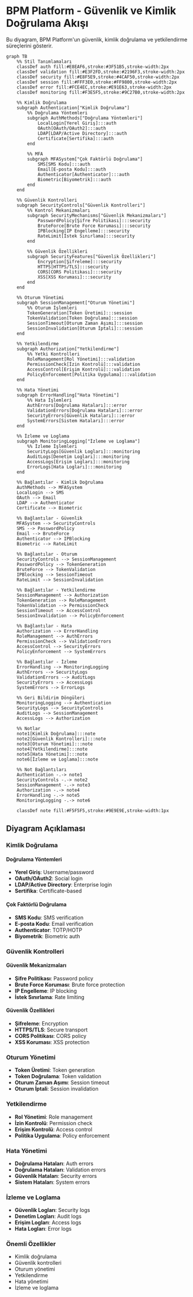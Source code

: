 # BPM Platform - Güvenlik ve Kimlik Doğrulama Akışı

Bu diyagram, BPM Platform'un güvenlik, kimlik doğrulama ve yetkilendirme süreçlerini gösterir.

```mermaid
graph TB
    %% Stil Tanımlamaları
    classDef auth fill:#E8EAF6,stroke:#3F51B5,stroke-width:2px
    classDef validation fill:#E3F2FD,stroke:#2196F3,stroke-width:2px
    classDef security fill:#E8F5E9,stroke:#4CAF50,stroke-width:2px
    classDef session fill:#FFF3E0,stroke:#FF9800,stroke-width:2px
    classDef error fill:#FCE4EC,stroke:#E91E63,stroke-width:2px
    classDef monitoring fill:#F3E5F5,stroke:#9C27B0,stroke-width:2px

    %% Kimlik Doğrulama
    subgraph Authentication["Kimlik Doğrulama"]
        %% Doğrulama Yöntemleri
        subgraph AuthMethods["Doğrulama Yöntemleri"]
            LocalLogin[Yerel Giriş]:::auth
            OAuth[OAuth/OAuth2]:::auth
            LDAP[LDAP/Active Directory]:::auth
            Certificate[Sertifika]:::auth
        end

        %% MFA
        subgraph MFASystem["Çok Faktörlü Doğrulama"]
            SMS[SMS Kodu]:::auth
            Email[E-posta Kodu]:::auth
            Authenticator[Authenticator]:::auth
            Biometric[Biyometrik]:::auth
        end
    end

    %% Güvenlik Kontrolleri
    subgraph SecurityControls["Güvenlik Kontrolleri"]
        %% Kontrol Mekanizmaları
        subgraph SecurityMechanisms["Güvenlik Mekanizmaları"]
            PasswordPolicy[Şifre Politikası]:::security
            BruteForce[Brute Force Koruması]:::security
            IPBlocking[IP Engelleme]:::security
            RateLimit[İstek Sınırlama]:::security
        end

        %% Güvenlik Özellikleri
        subgraph SecurityFeatures["Güvenlik Özellikleri"]
            Encryption[Şifreleme]:::security
            HTTPS[HTTPS/TLS]:::security
            CORS[CORS Politikası]:::security
            XSS[XSS Koruması]:::security
        end
    end

    %% Oturum Yönetimi
    subgraph SessionManagement["Oturum Yönetimi"]
        %% Oturum İşlemleri
        TokenGeneration[Token Üretimi]:::session
        TokenValidation[Token Doğrulama]:::session
        SessionTimeout[Oturum Zaman Aşımı]:::session
        SessionInvalidation[Oturum İptali]:::session
    end

    %% Yetkilendirme
    subgraph Authorization["Yetkilendirme"]
        %% Yetki Kontrolleri
        RoleManagement[Rol Yönetimi]:::validation
        PermissionCheck[İzin Kontrolü]:::validation
        AccessControl[Erişim Kontrolü]:::validation
        PolicyEnforcement[Politika Uygulama]:::validation
    end

    %% Hata Yönetimi
    subgraph ErrorHandling["Hata Yönetimi"]
        %% Hata İşlemleri
        AuthErrors[Doğrulama Hataları]:::error
        ValidationErrors[Doğrulama Hataları]:::error
        SecurityErrors[Güvenlik Hataları]:::error
        SystemErrors[Sistem Hataları]:::error
    end

    %% İzleme ve Loglama
    subgraph MonitoringLogging["İzleme ve Loglama"]
        %% İzleme İşlemleri
        SecurityLogs[Güvenlik Logları]:::monitoring
        AuditLogs[Denetim Logları]:::monitoring
        AccessLogs[Erişim Logları]:::monitoring
        ErrorLogs[Hata Logları]:::monitoring
    end

    %% Bağlantılar - Kimlik Doğrulama
    AuthMethods --> MFASystem
    LocalLogin --> SMS
    OAuth --> Email
    LDAP --> Authenticator
    Certificate --> Biometric

    %% Bağlantılar - Güvenlik
    MFASystem --> SecurityControls
    SMS --> PasswordPolicy
    Email --> BruteForce
    Authenticator --> IPBlocking
    Biometric --> RateLimit

    %% Bağlantılar - Oturum
    SecurityControls --> SessionManagement
    PasswordPolicy --> TokenGeneration
    BruteForce --> TokenValidation
    IPBlocking --> SessionTimeout
    RateLimit --> SessionInvalidation

    %% Bağlantılar - Yetkilendirme
    SessionManagement --> Authorization
    TokenGeneration --> RoleManagement
    TokenValidation --> PermissionCheck
    SessionTimeout --> AccessControl
    SessionInvalidation --> PolicyEnforcement

    %% Bağlantılar - Hata
    Authorization --> ErrorHandling
    RoleManagement --> AuthErrors
    PermissionCheck --> ValidationErrors
    AccessControl --> SecurityErrors
    PolicyEnforcement --> SystemErrors

    %% Bağlantılar - İzleme
    ErrorHandling --> MonitoringLogging
    AuthErrors --> SecurityLogs
    ValidationErrors --> AuditLogs
    SecurityErrors --> AccessLogs
    SystemErrors --> ErrorLogs

    %% Geri Bildirim Döngüleri
    MonitoringLogging --> Authentication
    SecurityLogs --> SecurityControls
    AuditLogs --> SessionManagement
    AccessLogs --> Authorization

    %% Notlar
    note1[Kimlik Doğrulama]:::note
    note2[Güvenlik Kontrolleri]:::note
    note3[Oturum Yönetimi]:::note
    note4[Yetkilendirme]:::note
    note5[Hata Yönetimi]:::note
    note6[İzleme ve Loglama]:::note

    %% Not Bağlantıları
    Authentication -.-> note1
    SecurityControls -.-> note2
    SessionManagement -.-> note3
    Authorization -.-> note4
    ErrorHandling -.-> note5
    MonitoringLogging -.-> note6

    classDef note fill:#F5F5F5,stroke:#9E9E9E,stroke-width:1px
```

## Diyagram Açıklaması

### Kimlik Doğrulama
#### Doğrulama Yöntemleri
- **Yerel Giriş**: Username/password
- **OAuth/OAuth2**: Social login
- **LDAP/Active Directory**: Enterprise login
- **Sertifika**: Certificate-based

#### Çok Faktörlü Doğrulama
- **SMS Kodu**: SMS verification
- **E-posta Kodu**: Email verification
- **Authenticator**: TOTP/HOTP
- **Biyometrik**: Biometric auth

### Güvenlik Kontrolleri
#### Güvenlik Mekanizmaları
- **Şifre Politikası**: Password policy
- **Brute Force Koruması**: Brute force protection
- **IP Engelleme**: IP blocking
- **İstek Sınırlama**: Rate limiting

#### Güvenlik Özellikleri
- **Şifreleme**: Encryption
- **HTTPS/TLS**: Secure transport
- **CORS Politikası**: CORS policy
- **XSS Koruması**: XSS protection

### Oturum Yönetimi
- **Token Üretimi**: Token generation
- **Token Doğrulama**: Token validation
- **Oturum Zaman Aşımı**: Session timeout
- **Oturum İptali**: Session invalidation

### Yetkilendirme
- **Rol Yönetimi**: Role management
- **İzin Kontrolü**: Permission check
- **Erişim Kontrolü**: Access control
- **Politika Uygulama**: Policy enforcement

### Hata Yönetimi
- **Doğrulama Hataları**: Auth errors
- **Doğrulama Hataları**: Validation errors
- **Güvenlik Hataları**: Security errors
- **Sistem Hataları**: System errors

### İzleme ve Loglama
- **Güvenlik Logları**: Security logs
- **Denetim Logları**: Audit logs
- **Erişim Logları**: Access logs
- **Hata Logları**: Error logs

### Önemli Özellikler
- Kimlik doğrulama
- Güvenlik kontrolleri
- Oturum yönetimi
- Yetkilendirme
- Hata yönetimi
- İzleme ve loglama 